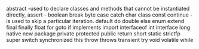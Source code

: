 abstract -used to declare classes and methods that cannot be instantiated directly,                                                                                                       assert - 
boolean
break
byte
case
catch
char
class
const
continue - is used to skip a particular iteration.
default
do
double
else
enum
extend
final
finally
float
for
goto
if
implements
import
interfaceof
int
interface
long
native
new
package
private
protected
public
return
short
static
strictfp
super
switch
synchronized
this
throw
throws
transient
try
void
volatile
while
